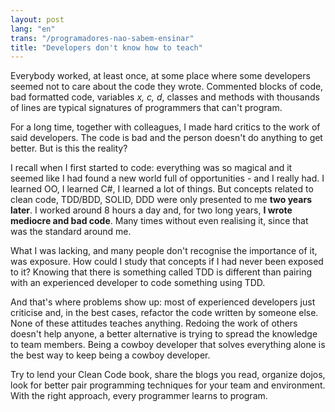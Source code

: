 ```yaml
---
layout: post
lang: "en"
trans: "/programadores-nao-sabem-ensinar"
title: "Developers don't know how to teach"
---
```


Everybody worked, at least once, at some place where some developers seemed not to care about the code they wrote. Commented blocks of code, bad formatted code, variables *x, c, d*, classes and methods with thousands of lines are typical signatures of programmers that can't program.

For a long time, together with colleagues, I made hard critics to the work of said developers. The code is bad and the person doesn't do anything to get better. But is this the reality?

I recall when I first started to code: everything was so magical and it seemed like I had found a new world full of opportunities - and I really had. I learned OO, I learned C#, I learned a lot of things. But concepts related to clean code, TDD/BDD, SOLID, DDD were only presented to me **two years later**. I worked around 8 hours a day and, for two long years, **I wrote mediocre and bad code**. Many times without even realising it, since that was the standard around me.

What I was lacking, and many people don't recognise the importance of it, was exposure. How could I study that concepts if I had never been exposed to it? Knowing that there is something called TDD is different than pairing with an experienced developer to code something using TDD.

And that's where problems show up: most of experienced developers just criticise and, in the best cases, refactor the code written by someone else. None of these attitudes teaches anything. Redoing the work of others doesn't help anyone, a better alternative is trying to spread the knowledge to team members. Being a cowboy developer that solves everything alone is the best way to keep being a cowboy developer.

Try to lend your Clean Code book, share the blogs you read, organize dojos, look for better pair programming techniques for your team and environment. With the right approach, every programmer learns to program.